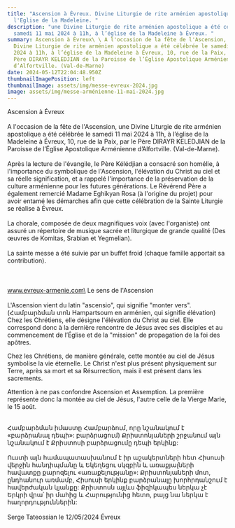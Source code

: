 ```yaml
---
title: "Ascension à Évreux. Divine Liturgie de rite arménien apostolique à
  l'Eglise de la Madeleine. "
description: "une Divine Liturgie de rite arménien apostolique a été célébrée le
  samedi 11 mai 2024 à 11h, à l’église de la Madeleine à Évreux. "
summary: Ascension à Évreux\ \ A l'occasion de la fête de l'Ascension, une
  Divine Liturgie de rite arménien apostolique a été célébrée le samedi 11 mai
  2024 à 11h, à l’église de la Madeleine à Évreux, 10, rue de la Paix, par le
  Père DIRAYR KELEDJIAN de la Paroisse de l’Église Apostolique Arménienne
  d’Alfortville. (Val-de-Marne)
date: 2024-05-12T22:04:48.950Z
thumbnailImagePosition: left
thumbnailImage: assets/img/messe-evreux-2024.jpg
image: assets/img/messe-arménienne-11-mai-2024.jpg
---
```

Ascension à Évreux\
\
A l'occasion de la fête de l'Ascension, une Divine Liturgie de rite arménien apostolique a été célébrée le samedi 11 mai 2024 à 11h, à l’église de la Madeleine à Évreux, 10, rue de la Paix, par le Père DIRAYR KELEDJIAN de la Paroisse de l’Église Apostolique Arménienne d’Alfortville. (Val-de-Marne).\
\
Après la lecture de l'évangile, le Père Kélédjian a consacré son homélie, à l'importance du symbolique de l'Ascension, l'élévation du Christ au ciel et sa réelle signification, et a rappelé l'importance de la préservation de la culture arménienne pour les futures générations. Le Révérend Père a également remercié Madame Eghikyan Rosa (à l'origine du projet) pour avoir entamé les démarches afin que cette célébration de la Sainte Liturgie se réalise à Évreux.\
\
La chorale, composée de deux magnifiques voix (avec l'organiste) ont assuré un répertoire de musique sacrée et liturgique de grande qualité (Des œuvres de Komitas, Srabian et Yegmelian).\
\
La sainte messe a été suivie par un buffet froid (chaque famille apportait sa contribution).\
\
\
\
www.evreux-armenie.com\
Le sens de l'Ascension\
\
L'Ascension vient du latin "ascensio", qui signifie "monter vers". (Համբարձման տոն Hampartsoum en arménien, qui signifie élévation) Chez les Chrétiens, elle désigne l'élévation du Christ au ciel. Elle correspond donc à la dernière rencontre de Jésus avec ses disciples et au commencement de l’Église et de la "mission" de propagation de la foi des apôtres.

Chez les Chrétiens, de manière générale, cette montée au ciel de Jésus symbolise la vie éternelle. Le Christ n'est plus présent physiquement sur Terre, après sa mort et sa Résurrection, mais il est présent dans les sacrements.

Attention à ne pas confondre Ascension et Assemption. La première représente donc la montée au ciel de Jésus, l'autre celle de la Vierge Marie, le 15 août.

\
Համբարձման իմաստը Համբարձում, որը նշանակում է «բարձրանալ դեպի»: բարձրացում) Քրիստոնյաների շրջանում այն ​​նշանակում է Քրիստոսի բարձրացումը դեպի երկինք:\
\
Ուստի այն համապատասխանում է իր աշակերտների հետ Հիսուսի վերջին հանդիպմանը և Եկեղեցու սկզբին և առաքյալների հավատքը քարոզելու «առաքելությանը»: Քրիստոնյաների մոտ, ընդհանուր առմամբ, Հիսուսի երկինք բարձրանալը խորհրդանշում է հավերժական կյանքը: Քրիստոսն այլևս ֆիզիկապես ներկա չէ Երկրի վրա՝ իր մահից և Հարությունից հետո, բայց նա ներկա է հաղորդություններին:\
\
Serge Tateossian le 12/05/2024 Évreux